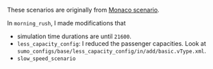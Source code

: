 These scenarios are originally from [Monaco scenario](https://github.com/lcodeca/MoSTScenario).



In `morning_rush`, I made modifications that

- simulation time durations are until `21600`.
- `less_capacity_config`: I reduced the passenger capacities. Look at `sumo_configs/base/less_capacity_config/in/add/basic.vType.xml`.
- `slow_speed_scenario`
